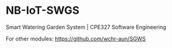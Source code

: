 # NB-IoT-SWGS
Smart Watering Garden System | CPE327 Software Engineering 

For other modules: https://github.com/wchr-aun/SGWS
